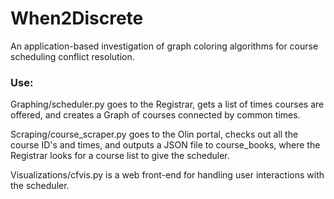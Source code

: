 
# When2Discrete

An application-based investigation of graph coloring algorithms for course scheduling conflict resolution. 

### Use:

Graphing/scheduler.py goes to the Registrar, gets a list of times courses are offered, and creates a Graph of courses connected by common times.

Scraping/course_scraper.py goes to the Olin portal, checks out all the course ID's and times, and outputs a JSON file to course_books, where the Registrar looks for a course list to give the scheduler.

Visualizations/cfvis.py is a web front-end for handling user interactions with the scheduler.

